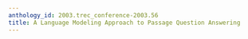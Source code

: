 ```yaml
---
anthology_id: 2003.trec_conference-2003.56
title: A Language Modeling Approach to Passage Question Answering
---
```


